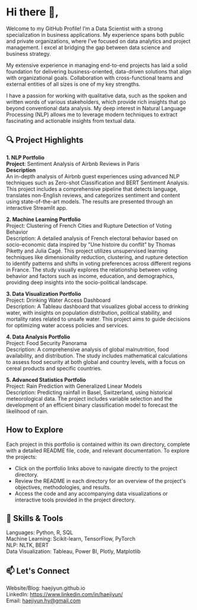 # Hi there 👋,

Welcome to my GitHub Profile! I’m a Data Scientist with a strong specialization in business applications. My experience spans both public and private organizations, where I've focused on data analytics and project management. I excel at bridging the gap between data science and business strategy.

My extensive experience in managing end-to-end projects has laid a solid foundation for delivering business-oriented, data-driven solutions that align with organizational goals. Collaboration with cross-functional teams and external entities of all sizes is one of my key strengths.

I have a passion for working with qualitative data, such as the spoken and written words of various stakeholders, which provide rich insights that go beyond conventional data analysis. My deep interest in Natural Language Processing (NLP) allows me to leverage modern techniques to extract fascinating and actionable insights from textual data.

## 🔍 Project Highlights
**1. NLP Portfolio**  
**Project**: Sentiment Analysis of Airbnb Reviews in Paris  
**Description**  
An in-depth analysis of Airbnb guest experiences using advanced NLP techniques such as Zero-shot Classification and BERT Sentiment Analysis. This project includes a comprehensive pipeline that detects language, translates non-English reviews, and categorizes sentiment and content using state-of-the-art models. The results are presented through an interactive Streamlit app.

**2. Machine Learning Portfolio**  
Project: Clustering of French Cities and Rupture Detection of Voting Behavior  
Description: A detailed analysis of French electoral behavior based on socio-economic data inspired by "Une histoire du conflit" by Thomas Piketty and Julia Cagé. This project utilizes unsupervised learning techniques like dimensionality reduction, clustering, and rupture detection to identify patterns and shifts in voting preferences across different regions in France. The study visually explores the relationship between voting behavior and factors such as income, education, and demographics, providing deep insights into the socio-political landscape.

**3. Data Visualization Portfolio**  
Project: Drinking Water Access Dashboard  
Description: A Tableau dashboard that visualizes global access to drinking water, with insights on population distribution, political stability, and mortality rates related to unsafe water. This project aims to guide decisions for optimizing water access policies and services.

**4. Data Analysis Portfolio**  
Project: Food Security Panorama  
Description: A comprehensive analysis of global malnutrition, food availability, and distribution. The study includes mathematical calculations to assess food security at both global and country levels, with a focus on cereal products and specific countries.

**5. Advanced Statistics Portfolio**  
Project: Rain Prediction with Generalized Linear Models  
Description: Predicting rainfall in Basel, Switzerland, using historical meteorological data. The project includes variable selection and the development of an efficient binary classification model to forecast the likelihood of rain.

## How to Explore  
Each project in this portfolio is contained within its own directory, complete with a detailed README file, code, and relevant documentation. 
To explore the projects:  
- Click on the portfolio links above to navigate directly to the project directory.  
- Review the README in each directory for an overview of the project's objectives, methodologies, and results.  
- Access the code and any accompanying data visualizations or interactive tools provided in the project directory.  

## 🌟 Skills & Tools
Languages: Python, R, SQL <br>
Machine Learning: Scikit-learn, TensorFlow, PyTorch <br>
NLP: NLTK, BERT <br>
Data Visualization: Tableau, Power BI, Plotly, Matplotlib <br>

## 📫 Let's Connect
Website/Blog: haejiyun.github.io <br>
LinkedIn: https://www.linkedin.com/in/haejiyun/ <br>
Email: haejiyun.hy@gmail.com <br>

